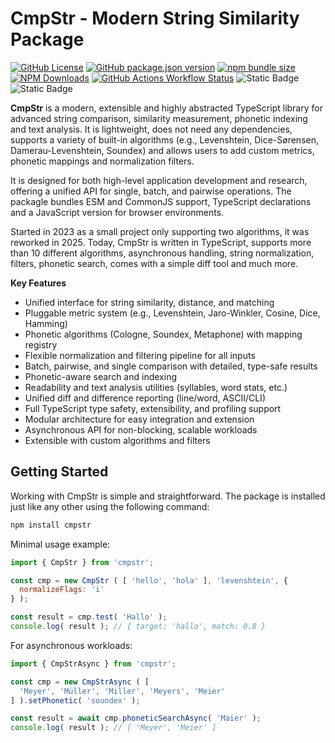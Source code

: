 # CmpStr - Modern String Similarity Package

[![GitHub License](https://img.shields.io/github/license/komed3/cmpstr?style=for-the-badge&logo=github&logoColor=fff)](LICENSE)
[![GitHub package.json version](https://img.shields.io/github/package-json/v/komed3/cmpstr?style=for-the-badge&logo=npm&logoColor=fff)](https://npmjs.com/package/cmpstr)
[![npm bundle size](https://img.shields.io/bundlephobia/min/cmpstr?style=for-the-badge&logo=gitlfs&logoColor=fff)](https://bundlephobia.com/package/cmpstr)
[![NPM Downloads](https://img.shields.io/npm/dy/cmpstr?style=for-the-badge&logo=transmission&logoColor=fff)](https://npmpackage.info/package/cmpstr?t=downloads)
[![GitHub Actions Workflow Status](https://img.shields.io/github/actions/workflow/status/komed3/cmpstr/build.yml?style=for-the-badge&logo=builtbybit&logoColor=fff)](https://github.com/komed3/cmpstr/actions/workflows/build.yml)
![Static Badge](https://img.shields.io/badge/ESM_%26_CJS-TypeScript?style=for-the-badge&logo=typescript&logoColor=fff&label=TypeScript&color=violet)
![Static Badge](https://img.shields.io/badge/yes-JavaScript?style=for-the-badge&logo=javascript&logoColor=fff&label=Browser&color=violet)

**CmpStr** is a modern, extensible and highly abstracted TypeScript library for advanced string comparison, similarity measurement, phonetic indexing and text analysis. It is lightweight, does not need any dependencies, supports a variety of built-in algorithms (e.g., Levenshtein, Dice-Sørensen, Damerau-Levenshtein, Soundex) and allows users to add custom metrics, phonetic mappings and normalization filters.

It is designed for both high-level application development and research, offering a unified API for single, batch, and pairwise operations. The packagle bundles ESM and CommonJS support, TypeScript declarations and a JavaScript version for browser environments.

Started in 2023 as a small project only supporting two algorithms, it was reworked in 2025. Today, CmpStr is written in TypeScript, supports more than 10 different algorithms, asynchronous handling, string normalization, filters, phonetic search, comes with a simple diff tool and much more.

**Key Features**

- Unified interface for string similarity, distance, and matching
- Pluggable metric system (e.g., Levenshtein, Jaro-Winkler, Cosine, Dice, Hamming)
- Phonetic algorithms (Cologne, Soundex, Metaphone) with mapping registry
- Flexible normalization and filtering pipeline for all inputs
- Batch, pairwise, and single comparison with detailed, type-safe results
- Phonetic-aware search and indexing
- Readability and text analysis utilities (syllables, word stats, etc.)
- Unified diff and difference reporting (line/word, ASCII/CLI)
- Full TypeScript type safety, extensibility, and profiling support
- Modular architecture for easy integration and extension
- Asynchronous API for non-blocking, scalable workloads
- Extensible with custom algorithms and filters

## Getting Started

Working with CmpStr is simple and straightforward. The package is installed just like any other using the following command:

```sh
npm install cmpstr
```

Minimal usage example:

```js
import { CmpStr } from 'cmpstr';

const cmp = new CmpStr ( [ 'hello', 'hola' ], 'levenshtein', {
  normalizeFlags: 'i'
} );

const result = cmp.test( 'Hallo' );
console.log( result ); // { target: 'hallo', match: 0.8 }
```

For asynchronous workloads:

```js
import { CmpStrAsync } from 'cmpstr';

const cmp = new CmpStrAsync ( [
  'Meyer', 'Müller', 'Miller', 'Meyers', 'Meier'
] ).setPhonetic( 'soundex' );

const result = await cmp.phoneticSearchAsync( 'Maier' );
console.log( result ); // [ 'Meyer', 'Meier' ]
```